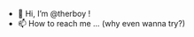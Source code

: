 - 👋 Hi, I’m @therboy !
- 📫 How to reach me ... (why even wanna try?)

<!---
therboy/therboy is a ✨ special ✨ repository because its `README.md` (this file) appears on your GitHub profile.
You can click the Preview link to take a look at your changes.
--->

